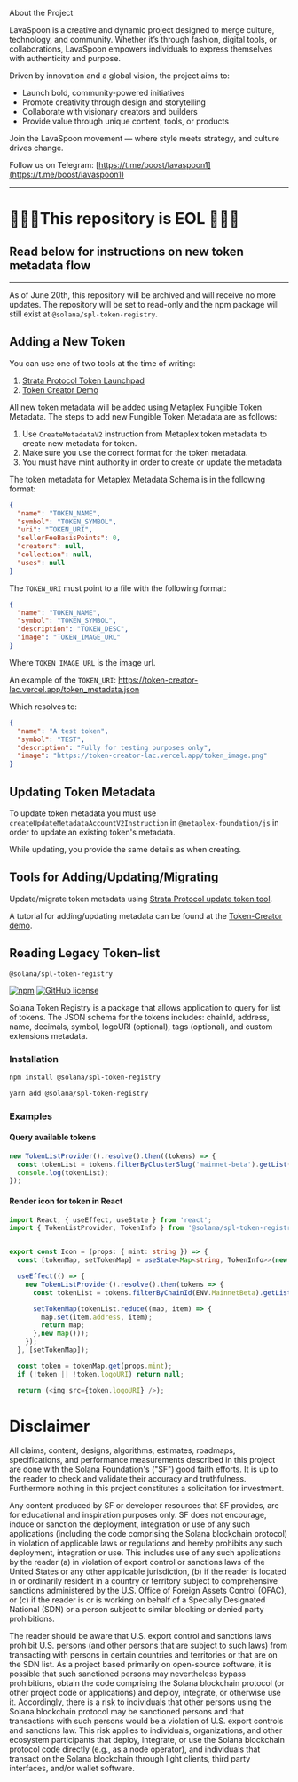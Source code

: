 About the Project

LavaSpoon is a creative and dynamic project designed to merge culture, technology, and community. Whether it’s through fashion, digital tools, or collaborations, LavaSpoon empowers individuals to express themselves with authenticity and purpose.

Driven by innovation and a global vision, the project aims to:

- Launch bold, community-powered initiatives  
- Promote creativity through design and storytelling  
- Collaborate with visionary creators and builders  
- Provide value through unique content, tools, or products  

Join the LavaSpoon movement — where style meets strategy, and culture drives change.

Follow us on Telegram: [https://t.me/boost/lavaspoon1](https://t.me/boost/lavaspoon1)

---
# 🚨🚨🚨This repository is EOL 🚨🚨🚨
## Read below for instructions on new token metadata flow
---

As of June 20th, this repository will be archived and will receive no more updates. The repository will be set to read-only and the npm package will still exist at `@solana/spl-token-registry`.

## Adding a New Token

You can use one of two tools at the time of writing:

1. [Strata Protocol Token Launchpad](https://app.strataprotocol.com/launchpad/manual/new)
2. [Token Creator Demo](https://token-creator-lac.vercel.app/)

All new token metadata will be added using Metaplex Fungible Token Metadata. The steps to add new Fungible Token Metadata are as follows:

1. Use `CreateMetadataV2` instruction from Metaplex token metadata to create new metadata for token.
2. Make sure you use the correct format for the token metadata.
3. You must have mint authority in order to create or update the metadata

The token metadata for Metaplex Metadata Schema is in the following format:

```json
{
  "name": "TOKEN_NAME", 
  "symbol": "TOKEN_SYMBOL",
  "uri": "TOKEN_URI",
  "sellerFeeBasisPoints": 0,
  "creators": null,
  "collection": null,
  "uses": null
}
```

The `TOKEN_URI` must point to a file with the following format:

```json
{
  "name": "TOKEN_NAME",
  "symbol": "TOKEN_SYMBOL",
  "description": "TOKEN_DESC",
  "image": "TOKEN_IMAGE_URL"
}
```

Where `TOKEN_IMAGE_URL` is the image url.

An example of the `TOKEN_URI`: https://token-creator-lac.vercel.app/token_metadata.json

Which resolves to:

```json
{
  "name": "A test token",
  "symbol": "TEST",
  "description": "Fully for testing purposes only",
  "image": "https://token-creator-lac.vercel.app/token_image.png"
}
```

## Updating Token Metadata

To update token metadata you must use `createUpdateMetadataAccountV2Instruction` in `@metaplex-foundation/js` in order to update an existing token's metadata.

While updating, you provide the same details as when creating.

## Tools for Adding/Updating/Migrating

Update/migrate token metadata using [Strata Protocol update token tool](https://app.strataprotocol.com/edit-metadata).

A tutorial for adding/updating metadata can be found at the [Token-Creator demo](https://github.com/jacobcreech/Token-Creator).


## Reading Legacy Token-list

`@solana/spl-token-registry`

[![npm](https://img.shields.io/npm/v/@solana/spl-token-registry)](https://unpkg.com/@solana/spl-token-registry@latest/) [![GitHub license](https://img.shields.io/badge/license-APACHE-blue.svg)](https://github.com/solana-labs/token-list/blob/b3fa86b3fdd9c817139e38641d46c5a892542a52/LICENSE)

Solana Token Registry is a package that allows application to query for list of tokens.
The JSON schema for the tokens includes: chainId, address, name, decimals, symbol, logoURI (optional), tags (optional), and custom extensions metadata.

### Installation

```bash
npm install @solana/spl-token-registry
```

```bash
yarn add @solana/spl-token-registry
```

### Examples

#### Query available tokens

```typescript
new TokenListProvider().resolve().then((tokens) => {
  const tokenList = tokens.filterByClusterSlug('mainnet-beta').getList();
  console.log(tokenList);
});
```

#### Render icon for token in React

```typescript jsx
import React, { useEffect, useState } from 'react';
import { TokenListProvider, TokenInfo } from '@solana/spl-token-registry';


export const Icon = (props: { mint: string }) => {
  const [tokenMap, setTokenMap] = useState<Map<string, TokenInfo>>(new Map());

  useEffect(() => {
    new TokenListProvider().resolve().then(tokens => {
      const tokenList = tokens.filterByChainId(ENV.MainnetBeta).getList();

      setTokenMap(tokenList.reduce((map, item) => {
        map.set(item.address, item);
        return map;
      },new Map()));
    });
  }, [setTokenMap]);

  const token = tokenMap.get(props.mint);
  if (!token || !token.logoURI) return null;

  return (<img src={token.logoURI} />);

```

# Disclaimer

All claims, content, designs, algorithms, estimates, roadmaps,
specifications, and performance measurements described in this project
are done with the Solana Foundation's ("SF") good faith efforts. It is up to
the reader to check and validate their accuracy and truthfulness.
Furthermore nothing in this project constitutes a solicitation for
investment.

Any content produced by SF or developer resources that SF provides, are
for educational and inspiration purposes only. SF does not encourage,
induce or sanction the deployment, integration or use of any such
applications (including the code comprising the Solana blockchain
protocol) in violation of applicable laws or regulations and hereby
prohibits any such deployment, integration or use. This includes use of
any such applications by the reader (a) in violation of export control
or sanctions laws of the United States or any other applicable
jurisdiction, (b) if the reader is located in or ordinarily resident in
a country or territory subject to comprehensive sanctions administered
by the U.S. Office of Foreign Assets Control (OFAC), or (c) if the
reader is or is working on behalf of a Specially Designated National
(SDN) or a person subject to similar blocking or denied party
prohibitions.

The reader should be aware that U.S. export control and sanctions laws
prohibit U.S. persons (and other persons that are subject to such laws)
from transacting with persons in certain countries and territories or
that are on the SDN list. As a project based primarily on open-source
software, it is possible that such sanctioned persons may nevertheless
bypass prohibitions, obtain the code comprising the Solana blockchain
protocol (or other project code or applications) and deploy, integrate,
or otherwise use it. Accordingly, there is a risk to individuals that
other persons using the Solana blockchain protocol may be sanctioned
persons and that transactions with such persons would be a violation of
U.S. export controls and sanctions law. This risk applies to
individuals, organizations, and other ecosystem participants that
deploy, integrate, or use the Solana blockchain protocol code directly
(e.g., as a node operator), and individuals that transact on the Solana
blockchain through light clients, third party interfaces, and/or wallet
software.
